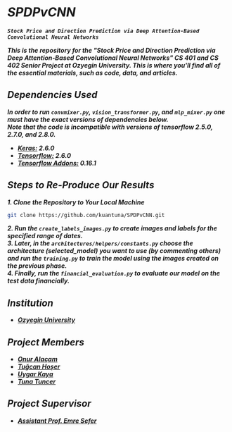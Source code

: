 # **_SPDPvCNN_**

**_`Stock Price and Direction Prediction via Deep Attention-Based Convolutional Neural Networks`_**

**_This is the repository for the "Stock Price and Direction Prediction via Deep Attention-Based Convolutional Neural Networks" CS 401 and CS 402 Senior Project at Ozyegin University. This is where you'll find all of the essential materials, such as code, data, and articles._**

## **_Dependencies Used_**

**_In order to run `convmixer.py`, `vision_transformer.py`, and `mlp_mixer.py` one must have the exact versions of dependencies below._**<br/>
**_Note that the code is incompatible with versions of tensorflow 2.5.0, 2.7.0, and 2.8.0._**

- **_[Keras:](https://keras.io/) 2.6.0_**
- **_[Tensorflow:](https://www.tensorflow.org/) 2.6.0_**
- **_[Tensorflow Addons:](https://www.tensorflow.org/addons) 0.16.1_**

## **_Steps to Re-Produce Our Results_**

**_1. Clone the Repository to Your Local Machine_**

```bash
git clone https://github.com/kuantuna/SPDPvCNN.git
```

**_2. Run the `create_labels_images.py` to create images and labels for the specified range of dates.<br/>_**
**_3. Later, in the `architectures/helpers/constants.py` choose the architecture (selected_model) you want to use (by commenting others) and run the `training.py` to train the model using the images created on the previous phase.<br/>_**
**_4. Finally, run the `financial_evaluation.py` to evaluate our model on the test data financially.<br/>_**

## **_Institution_**

- **_[Ozyegin University](https://www.ozyegin.edu.tr/)_**

## **_Project Members_**

- **_[Onur Alaçam](https://github.com/Onralcm)_**<br/>
- **_[Tuğcan Hoşer](https://github.com/Tugcannn)_**<br/>
- **_[Uygar Kaya](https://github.com/UygarKAYA)_**<br/>
- **_[Tuna Tuncer](https://github.com/kuantuna)_**

## **_Project Supervisor_**

- **_[Assistant Prof. Emre Sefer](http://www.emresefer.com/)_**
